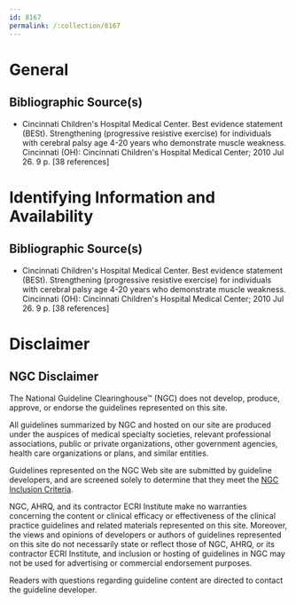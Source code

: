 ```yaml
---
id: 8167
permalink: /:collection/8167
---
```


# General

## Bibliographic Source(s)

- Cincinnati Children's Hospital Medical Center. Best evidence statement (BESt). Strengthening (progressive resistive exercise) for individuals with cerebral palsy age 4-20 years who demonstrate muscle weakness. Cincinnati (OH): Cincinnati Children's Hospital Medical Center; 2010 Jul 26. 9 p. [38 references]

# Identifying Information and Availability

## Bibliographic Source(s)

- Cincinnati Children's Hospital Medical Center. Best evidence statement (BESt). Strengthening (progressive resistive exercise) for individuals with cerebral palsy age 4-20 years who demonstrate muscle weakness. Cincinnati (OH): Cincinnati Children's Hospital Medical Center; 2010 Jul 26. 9 p. [38 references]

# Disclaimer

## NGC Disclaimer

The National Guideline Clearinghouse™ (NGC) does not develop, produce, approve, or endorse the guidelines represented on this site.

All guidelines summarized by NGC and hosted on our site are produced under the auspices of medical specialty societies, relevant professional associations, public or private organizations, other government agencies, health care organizations or plans, and similar entities.

Guidelines represented on the NGC Web site are submitted by guideline developers, and are screened solely to determine that they meet the [NGC Inclusion Criteria](/help-and-about/summaries/inclusion-criteria).

NGC, AHRQ, and its contractor ECRI Institute make no warranties concerning the content or clinical efficacy or effectiveness of the clinical practice guidelines and related materials represented on this site. Moreover, the views and opinions of developers or authors of guidelines represented on this site do not necessarily state or reflect those of NGC, AHRQ, or its contractor ECRI Institute, and inclusion or hosting of guidelines in NGC may not be used for advertising or commercial endorsement purposes.

Readers with questions regarding guideline content are directed to contact the guideline developer.


